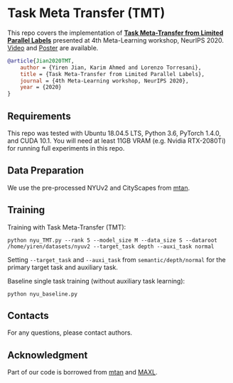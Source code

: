 # Task Meta Transfer (TMT)
This repo covers the implementation of **[Task Meta-Transfer from Limited Parallel Labels](https://meta-learn.github.io/2020/papers/15_paper.pdf)** presented at 4th Meta-Learning workshop, NeurIPS 2020. [Video](https://slideslive.com/38941946/task-metatransfer-from-limited-parallel-labels) and [Poster](https://meta-learn.github.io/2020/papers/15_poster.png) are available.
```bibtex
@article{Jian2020TMT,
    author = {Yiren Jian, Karim Ahmed and Lorenzo Torresani},
    title = {Task Meta-Transfer from Limited Parallel Labels},
    journal = {4th Meta-Learning workshop, NeurIPS 2020},
    year = {2020}
}
```

## Requirements
This repo was tested with Ubuntu 18.04.5 LTS, Python 3.6, PyTorch 1.4.0, and CUDA 10.1. You will need at least 11GB VRAM (e.g. Nvidia RTX-2080Ti) for running full experiments in this repo.

## Data Preparation
We use the pre-processed NYUv2 and CityScapes from [mtan](https://github.com/lorenmt/mtan).

## Training
Training with Task Meta-Transfer (TMT):
```
python nyu_TMT.py --rank 5 --model_size M --data_size S --dataroot /home/yiren/datasets/nyuv2 --target_task depth --auxi_task normal
```
Setting `--target_task` and `--auxi_task` from `semantic/depth/normal` for the primary target task and auxiliary task.

Baseline single task training (without auxiliary task learning):
```
python nyu_baseline.py
```

## Contacts
For any questions, please contact authors.

## Acknowledgment
Part of our code is borrowed from [mtan](https://github.com/lorenmt/mtan) and [MAXL](https://github.com/lorenmt/maxl).
